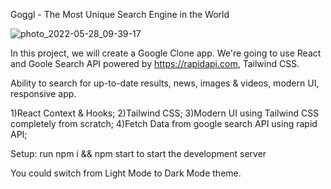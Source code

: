 Goggl - The Most Unique Search Engine in the World

![photo_2022-05-28_09-39-17](https://user-images.githubusercontent.com/63373470/170815797-f7af9f4c-dbb3-4fa8-92ab-d533bf6df048.jpg)

In this project, we will create a Google Clone app. We're going to use React and Goole Search API powered by https://rapidapi.com, Tailwind CSS.

Ability to search for up-to-date results, news, images & videos, modern UI, responsive app.

1)React Context & Hooks;
2)Tailwind CSS;
3)Modern UI using Tailwind CSS completely from scratch;
4)Fetch Data from google search API using rapid API;




Setup:
run npm i && npm start to start the development server

You could switch from Light Mode to Dark Mode theme.
